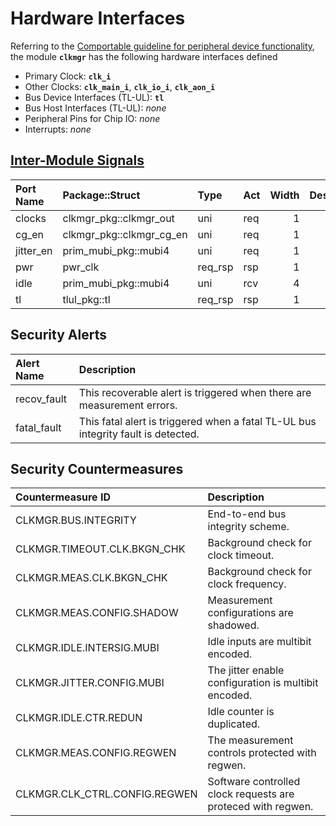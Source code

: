 # Hardware Interfaces

<!-- BEGIN CMDGEN util/regtool.py --interfaces ./hw/top_darjeeling/ip_autogen/clkmgr/data/clkmgr.hjson -->
Referring to the [Comportable guideline for peripheral device functionality](https://opentitan.org/book/doc/contributing/hw/comportability), the module **`clkmgr`** has the following hardware interfaces defined
- Primary Clock: **`clk_i`**
- Other Clocks: **`clk_main_i`**, **`clk_io_i`**, **`clk_aon_i`**
- Bus Device Interfaces (TL-UL): **`tl`**
- Bus Host Interfaces (TL-UL): *none*
- Peripheral Pins for Chip IO: *none*
- Interrupts: *none*

## [Inter-Module Signals](https://opentitan.org/book/doc/contributing/hw/comportability/index.html#inter-signal-handling)

| Port Name   | Package::Struct          | Type    | Act   |   Width | Description   |
|:------------|:-------------------------|:--------|:------|--------:|:--------------|
| clocks      | clkmgr_pkg::clkmgr_out   | uni     | req   |       1 |               |
| cg_en       | clkmgr_pkg::clkmgr_cg_en | uni     | req   |       1 |               |
| jitter_en   | prim_mubi_pkg::mubi4     | uni     | req   |       1 |               |
| pwr         | pwr_clk                  | req_rsp | rsp   |       1 |               |
| idle        | prim_mubi_pkg::mubi4     | uni     | rcv   |       4 |               |
| tl          | tlul_pkg::tl             | req_rsp | rsp   |       1 |               |

## Security Alerts

| Alert Name   | Description                                                                       |
|:-------------|:----------------------------------------------------------------------------------|
| recov_fault  | This recoverable alert is triggered when there are measurement errors.            |
| fatal_fault  | This fatal alert is triggered when a fatal TL-UL bus integrity fault is detected. |

## Security Countermeasures

| Countermeasure ID             | Description                                                  |
|:------------------------------|:-------------------------------------------------------------|
| CLKMGR.BUS.INTEGRITY          | End-to-end bus integrity scheme.                             |
| CLKMGR.TIMEOUT.CLK.BKGN_CHK   | Background check for clock timeout.                          |
| CLKMGR.MEAS.CLK.BKGN_CHK      | Background check for clock frequency.                        |
| CLKMGR.MEAS.CONFIG.SHADOW     | Measurement configurations are shadowed.                     |
| CLKMGR.IDLE.INTERSIG.MUBI     | Idle inputs are multibit encoded.                            |
| CLKMGR.JITTER.CONFIG.MUBI     | The jitter enable configuration is multibit encoded.         |
| CLKMGR.IDLE.CTR.REDUN         | Idle counter is duplicated.                                  |
| CLKMGR.MEAS.CONFIG.REGWEN     | The measurement controls protected with regwen.              |
| CLKMGR.CLK_CTRL.CONFIG.REGWEN | Software controlled clock requests are proteced with regwen. |


<!-- END CMDGEN -->
